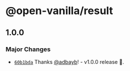 # @open-vanilla/result

## 1.0.0

### Major Changes

- [`60b1bda`](https://github.com/adbayb/open-vanilla/commit/60b1bda01ee783740b7e543b3669cf6eeb8dc9f8) Thanks [@adbayb](https://github.com/adbayb)! - v1.0.0 release 🚀.

